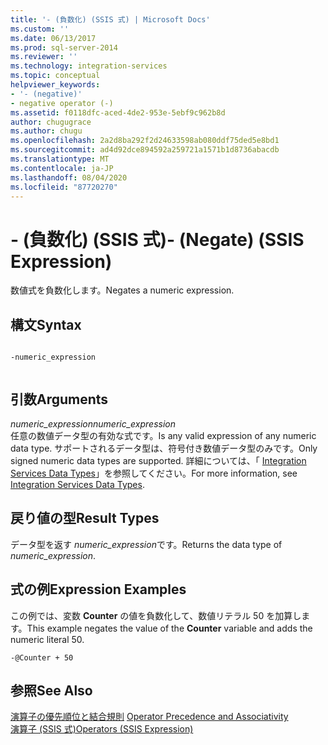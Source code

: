 ```yaml
---
title: '- (負数化) (SSIS 式) | Microsoft Docs'
ms.custom: ''
ms.date: 06/13/2017
ms.prod: sql-server-2014
ms.reviewer: ''
ms.technology: integration-services
ms.topic: conceptual
helpviewer_keywords:
- '- (negative)'
- negative operator (-)
ms.assetid: f0118dfc-aced-4de2-953e-5ebf9c962b8d
author: chugugrace
ms.author: chugu
ms.openlocfilehash: 2a2d8ba292f2d24633598ab080ddf75ded5e8bd1
ms.sourcegitcommit: ad4d92dce894592a259721a1571b1d8736abacdb
ms.translationtype: MT
ms.contentlocale: ja-JP
ms.lasthandoff: 08/04/2020
ms.locfileid: "87720270"
---
```

# <a name="--negate-ssis-expression"></a><span data-ttu-id="18911-102">- (負数化) (SSIS 式)</span><span class="sxs-lookup"><span data-stu-id="18911-102">- (Negate) (SSIS Expression)</span></span>
  <span data-ttu-id="18911-103">数値式を負数化します。</span><span class="sxs-lookup"><span data-stu-id="18911-103">Negates a numeric expression.</span></span>  
  
## <a name="syntax"></a><span data-ttu-id="18911-104">構文</span><span class="sxs-lookup"><span data-stu-id="18911-104">Syntax</span></span>  
  
```  
  
-numeric_expression  
  
```  
  
## <a name="arguments"></a><span data-ttu-id="18911-105">引数</span><span class="sxs-lookup"><span data-stu-id="18911-105">Arguments</span></span>  
 <span data-ttu-id="18911-106">*numeric_expression*</span><span class="sxs-lookup"><span data-stu-id="18911-106">*numeric_expression*</span></span>  
 <span data-ttu-id="18911-107">任意の数値データ型の有効な式です。</span><span class="sxs-lookup"><span data-stu-id="18911-107">Is any valid expression of any numeric data type.</span></span> <span data-ttu-id="18911-108">サポートされるデータ型は、符号付き数値データ型のみです。</span><span class="sxs-lookup"><span data-stu-id="18911-108">Only signed numeric data types are supported.</span></span> <span data-ttu-id="18911-109">詳細については、「 [Integration Services Data Types](../data-flow/integration-services-data-types.md)」を参照してください。</span><span class="sxs-lookup"><span data-stu-id="18911-109">For more information, see [Integration Services Data Types](../data-flow/integration-services-data-types.md).</span></span>  
  
## <a name="result-types"></a><span data-ttu-id="18911-110">戻り値の型</span><span class="sxs-lookup"><span data-stu-id="18911-110">Result Types</span></span>  
 <span data-ttu-id="18911-111">データ型を返す *numeric_expression*です。</span><span class="sxs-lookup"><span data-stu-id="18911-111">Returns the data type of *numeric_expression*.</span></span>  
  
## <a name="expression-examples"></a><span data-ttu-id="18911-112">式の例</span><span class="sxs-lookup"><span data-stu-id="18911-112">Expression Examples</span></span>  
 <span data-ttu-id="18911-113">この例では、変数 **Counter** の値を負数化して、数値リテラル 50 を加算します。</span><span class="sxs-lookup"><span data-stu-id="18911-113">This example negates the value of the **Counter** variable and adds the numeric literal 50.</span></span>  
  
```  
-@Counter + 50  
```  
  
## <a name="see-also"></a><span data-ttu-id="18911-114">参照</span><span class="sxs-lookup"><span data-stu-id="18911-114">See Also</span></span>  
 <span data-ttu-id="18911-115">[演算子の優先順位と結合規則](operator-precedence-and-associativity.md) </span><span class="sxs-lookup"><span data-stu-id="18911-115">[Operator Precedence and Associativity](operator-precedence-and-associativity.md) </span></span>  
 [<span data-ttu-id="18911-116">演算子 &#40;SSIS 式&#41;</span><span class="sxs-lookup"><span data-stu-id="18911-116">Operators &#40;SSIS Expression&#41;</span></span>](operators-ssis-expression.md)  
  
  
